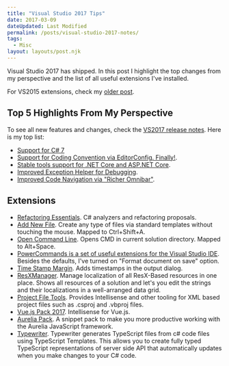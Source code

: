 ```yaml
---
title: "Visual Studio 2017 Tips"
date: 2017-03-09
dateUpdated: Last Modified
permalink: /posts/visual-studio-2017-notes/
tags:
  - Misc
layout: layouts/post.njk
---
```


Visual Studio 2017 has shipped. In this post I highlight the top changes from my perspective and the list of all useful extensions I've installed.<!--excerpt-->

For VS2015 extensions, check my [older post](/2016/12/vs2016-extensions/).

## Top 5 Highlights From My Perspective

To see all new features and changes, check the [VS2017 release notes](https://www.visualstudio.com/en-us/news/releasenotes/vs2017-relnotes). Here is my top list:

* [Support for C# 7](https://www.visualstudio.com/en-us/news/releasenotes/vs2017-relnotes#csharpvb)
* [Support for Coding Convention via EditorConfig. Finally!](https://www.visualstudio.com/en-us/news/releasenotes/vs2017-relnotes#coding-convention-support-via-editorconfig).
* [Stable tools support for .NET Core and ASP.NET Core](https://www.visualstudio.com/en-us/news/releasenotes/vs2017-relnotes#dotnetcore).
* [Improved Exception Helper for Debugging](https://www.visualstudio.com/en-us/news/releasenotes/vs2017-relnotes#debug).
* [Improved Code Navigation via "Richer Omnibar"](https://www.visualstudio.com/en-us/news/releasenotes/vs2017-relnotes#a-idbetternav-aimproved-code-navigation).

## Extensions

* [Refactoring Essentials](http://vsrefactoringessentials.com/). C# analyzers and refactoring proposals.
* [Add New File](https://marketplace.visualstudio.com/items?itemName=MadsKristensen.AddNewFile). Create any type of files via standard templates without touching the mouse. Mapped to Ctrl+Shift+A.
* [Open Command Line](https://marketplace.visualstudio.com/items?itemName=MadsKristensen.OpenCommandLine). Opens CMD in current solution directory. Mapped to Alt+Space.
* [PowerCommands is a set of useful extensions for the Visual Studio IDE](https://marketplace.visualstudio.com/items?itemName=VisualStudioProductTeam.PowerCommandsforVisualStudio). Besides the defaults, I've turned on "Format document on save" option. 
* [Time Stamp Margin](https://marketplace.visualstudio.com/items?itemName=VisualStudioProductTeam.TimeStampMargin). Adds timestamps in the output dialog.
* [ResXManager](https://marketplace.visualstudio.com/items?itemName=TomEnglert.ResXManager). Manage localization of all ResX-Based resources in one place. Shows all resources of a solution and let's you edit the strings and their localizations in a well-arranged data grid.
* [Project File Tools](https://marketplace.visualstudio.com/items?itemName=MadsKristensen.ProjectFileTools). Provides Intellisense and other tooling for XML based project files such as .csproj and .vbproj files.
* [Vue.js Pack 2017](https://marketplace.visualstudio.com/items?itemName=MadsKristensen.VuejsPack-18329). Intellisense for Vue.js.
* [Aurelia Pack](https://marketplace.visualstudio.com/items?itemName=MadsKristensen.AureliaPack). A snippet pack to make you more productive working with the Aurelia JavaScript framework.
* [Typewriter](https://marketplace.visualstudio.com/items?itemName=frhagn.Typewriter). Typewriter generates TypeScript files from c# code files using TypeScript Templates. This allows you to create fully typed TypeScript representations of server side API that automatically updates when you make changes to your C# code.

